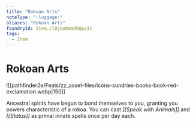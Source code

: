 ```yaml
---
title: "Rokoan Arts"
noteType: ":luggage:"
aliases: "Rokoan Arts"
foundryId: Item.cl0jooRmaRbQpv31
tags:
  - Item
---
```


# Rokoan Arts
![[pathfinder2e/Feats/zz_asset-files/icons-sundries-books-book-red-exclamation.webp|150]]

Ancestral spirits have begun to bond themselves to you, granting you powers characteristic of a rokoa. You can cast _[[Speak with Animals]]_ and _[[Status]]_ as primal innate spells once per day each.
